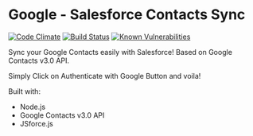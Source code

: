 <h1>Google - Salesforce Contacts Sync</h1>

[![Code Climate](https://codeclimate.com/github/abhishekdepro/Salesforce-GSync/badges/gpa.svg)](https://codeclimate.com/github/abhishekdepro/Salesforce-GSync) [![Build Status](https://travis-ci.org/abhishekdepro/Salesforce-GSync.svg?branch=master)](https://travis-ci.org/abhishekdepro/Salesforce-GSync) [![Known Vulnerabilities](https://snyk.io/test/github/abhishekdepro/Salesforce-GSync/badge.svg?style=flat-square)](https://snyk.io/test/github/abhishekdepro/Salesforce-GSync)

Sync your Google Contacts easily with Salesforce! Based on Google Contacts v3.0 API. 

Simply Click on Authenticate with Google Button and voila!

Built with:

<ul>
  <li>Node.js</li>
  <li>Google Contacts v3.0 API</li>
  <li>JSforce.js</li>
</ul>
